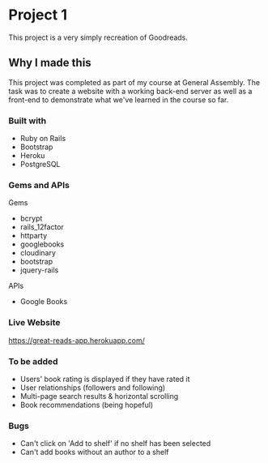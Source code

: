 # Project 1

This project is a very simply recreation of Goodreads.

## Why I made this

This project was completed as part of my course at General Assembly. The task was to create a website with a working back-end server as well as a front-end to demonstrate what we've learned in the course so far.

### Built with
- Ruby on Rails
- Bootstrap
- Heroku
- PostgreSQL

### Gems and APIs
Gems
- bcrypt
- rails_12factor
- httparty
- googlebooks
- cloudinary
- bootstrap
- jquery-rails

APIs
- Google Books

### Live Website
https://great-reads-app.herokuapp.com/

### To be added
- Users' book rating is displayed if they have rated it
- User relationships (followers and following)
- Multi-page search results & horizontal scrolling
- Book recommendations (being hopeful)

### Bugs
- Can't click on 'Add to shelf' if no shelf has been selected
- Can't add books without an author to a shelf
